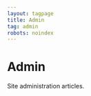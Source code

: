 ```yaml
---
layout: tagpage
title: Admin
tag: admin
robots: noindex
---
```


# Admin

Site administration articles.

